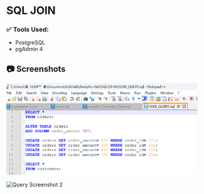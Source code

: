 # SQL JOIN

### ✅ Tools Used:
- PostgreSQL
- pgAdmin 4
  
## 📷 Screenshots

![Query Screenshot 1](screenshot1.png)

![Query Screenshot 2](28-06/screenshot2.png)




